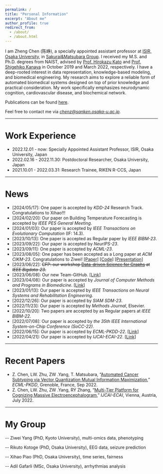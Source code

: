 ```yaml
---
permalink: /
title: "Personal Information"
excerpt: "About me"
author_profile: true
redirect_from: 
  - /about/
  - /about.html
---
```


I am Zheng Chen (陈峥), a specially appointed assistant professor at [ISIR, Osaka University](https://www.sanken.osaka-u.ac.jp/en/), in [Sakurai&Matsubara Group](https://www.dm.sanken.osaka-u.ac.jp).
I received my M.S. and Ph.D. degrees from NAIST, advised by [Prof. Hirokazu Kato](https://scholar.google.co.jp/citations?user=zlyaC60AAAAJ) and [Prof. Shigehiko Kanaya](https://scholar.google.co.jp/citations?hl=zh-CN&user=4Onx7zgAAAAJ) in October 2019 and March 2022, respectively. 
I have a deep-rooted interest in data representation, knowledge-based modeling, and biomedical engineering. My research aims to explore a reliable form of automated biomedical systems designed on top of prior knowledge and practical consideration. My work specifically emphasizes neurodynamic cognition, cardiovascular disease, and biochemical network.


Publications can be found [here](https://scholar.google.com/citations?user=571LAh4AAAAJ&hl=en).

Feel free to contact me via *chenz@sanken.osaka-u.ac.jp*.

****

Work Experience
======

* 2022.12.01 - now: Specially Appointed Assistant Professor, ISIR, Osaka University, Japan
* 2022.02.16 - 2022.11.30: Postdoctoral Researcher, Osaka University, Japan
* 2021.10.01 - 2022.03.31: Research Trainee, RIKEN R-CCS, Japan

****

News
======

* \[2024/05/17\]: One paper is accepted by _KDD-24_ Research Track. Congratulations to Xihao!!!
* \[2024/02/20\]: Our paper on Building Temperature Forecasting is accepted by _IEEE PES General Meeting_.
* \[2024/01/03\]: Our paper is accepted by _IEEE Transactions on Evolutionary Computation_ (IF: 14.3).
* \[2023/10/13\]: One paper is accepted as Regular paper by _IEEE BIBM-23_.
* \[2023/09/22\]: Our paper is accepted by _NeurIPS-23_.
* \[2023/09/11\]: One paper is accepted by _ACML-23_. 
* \[2023/08/05\]: One paper has been accepted as a Long paper at _ACM CIKM-23_. Congratulations to Ziwei! [[Paper]](https://dl.acm.org/doi/10.1145/3583780.3614970) [[Code]](https://github.com/yangziwei96/MoCLIM) [[Presentation]](https://youtu.be/26uYBmsyiLM)
* \[2023/06/22\]: <strike>CFP: our workshop [Data-driven Science for Graphs](https://aidatalab.github.io) at _IEEE Bigdata-23_.</strike>
* \[2023/06/08\]: Our new Team-GitHub. [[Link]](https://github.com/chenzRG)
* \[2023/04/08\]: Our paper is accepted by _Journal of Computer Methods and Programs in Biomedicine_. [[Link]](https://www.sciencedirect.com/science/article/pii/S0169260723002080?dgcid=author)
* \[2023/01/13\]: Our paper is accepted by _IEEE Transactions on Neural Systems and Rehabilitation Engineering_.
* \[2022/12/26\]: Our paper is accepted by _SIAM SDM-23_.
* \[2022/11/23\]: Our paper is accepted by _Methods Journal_, Elsevier. 
* \[2022/10/20\]: Two papers are accepted by as Regular papers at _IEEE BIBM-22_.
* \[2022/07/08\]: Our paper is accepted by _the 35th IEEE International System-on-Chip Conference (SoCC-22)_.
* \[2022/06/15\]: Our paper is accepted by _ECML-PKDD-22_. [[Link]](https://arxiv.org/abs/2206.10801) 
* \[2022/04/21\]: Our paper is accepted by _IJCAI-ECAI-22_. [[Link]](https://arxiv.org/abs/2204.09840)

****

Recent Papers
======
* Z. Chen, LW. Zhu, ZW .Yang, T. Matsubara, “[Automated Cancer Subtyping via Vector Quantization Mutual Information Maximization](https://arxiv.org/abs/2206.10801),” _ECML-PKDD_, Grenoble, France, Sep 2022.
* Z. Chen, LW. Zhu, ZW .Yang, RY Zhang, “[Multi-Tier Platform for Cognizing Massive Electroencephalogram](https://arxiv.org/abs/2204.09840),” _IJCAI-ECAI_, Vienna, Austria, July 2022.

****

My Group
======
-- Ziwei Yang (PhD, Kyoto University), multi-omics data, phenotyping

-- Rikuto Kotoge (PhD, Osaka University), EEG data, seizure prediction

-- Xihao Piao (PhD, Osaka University), time series, fairness  

-- Adil Gafarli (MSc, Osaka University), arrhythmias analysis


